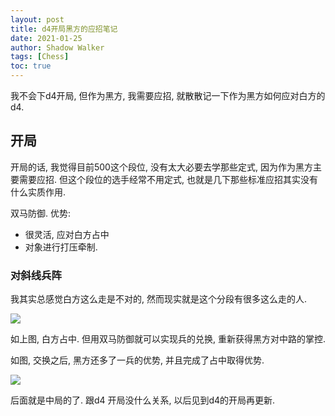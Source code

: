 ```yaml
---
layout: post
title: d4开局黑方的应招笔记
date: 2021-01-25
author: Shadow Walker
tags: [Chess]
toc: true
---
```


我不会下d4开局, 但作为黑方, 我需要应招, 就散散记一下作为黑方如何应对白方的d4. 

## 开局

开局的话, 我觉得目前500这个段位, 没有太大必要去学那些定式, 因为作为黑方主要需要应招. 但这个段位的选手经常不用定式, 也就是几下那些标准应招其实没有什么实质作用. 

双马防御.  优势: 

- 很灵活, 应对白方占中
- 对象进行打压牵制. 

### 对斜线兵阵

我其实总感觉白方这么走是不对的, 然而现实就是这个分段有很多这么走的人. 

![](https://lh3.googleusercontent.com/pw/ACtC-3d0eu9RS9jYu6d8OTAOXd6PdSMawKoMLLZbka6OIyiZ4bWwpKx8mvw5hIAMfkv1jZVxmRN1Jbzyl3z7oNAYcj-DRR5c-ps4spDNicy_My4JaYfufumwhyGWbBd0C0p6BTT1kDK3OUNBWw8C65rkw05y=w826-h838-no?authuser=0)

如上图, 白方占中. 但用双马防御就可以实现兵的兑换, 重新获得黑方对中路的掌控. 

如图, 交换之后, 黑方还多了一兵的优势, 并且完成了占中取得优势. 

![](https://lh3.googleusercontent.com/pw/ACtC-3eBvNUbFvfJ0_stJyItLpXmA0Rhnha4Tbdk5UA_yFMP6KcFvUz_N35ZwyD_d9lJwOwr0eYdTC8LDiBVsaFEqdHcXyltLXj7v1n-w_1KtcmH7bKflYUMIxrXIgQicO2e_U_SD2HoBYBcC5j6dsl9FG3-=w848-h913-no?authuser=0)

后面就是中局的了. 跟d4 开局没什么关系, 以后见到d4的开局再更新. 

